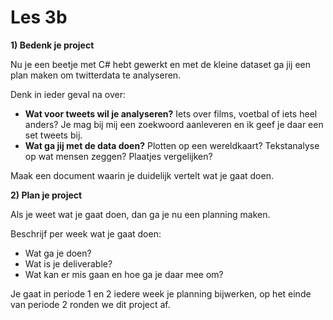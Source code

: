# Les 3b

**1) Bedenk je project**

Nu je een beetje met C# hebt gewerkt en met de kleine dataset ga jij een plan maken om twitterdata te analyseren.&#x20;

Denk in ieder geval na over:

* **Wat voor tweets wil je analyseren?** Iets over films, voetbal of iets heel anders? Je mag bij mij een zoekwoord aanleveren en ik geef je daar een set tweets bij.
* **Wat ga jij met de data doen?** Plotten op een wereldkaart? Tekstanalyse op wat mensen zeggen? Plaatjes vergelijken?

Maak een document waarin je duidelijk vertelt wat je gaat doen.&#x20;

**2) Plan je project**

Als je weet wat je gaat doen, dan ga je nu een planning maken.&#x20;

Beschrijf per week wat je gaat doen:

* Wat ga je doen?
* Wat is je deliverable?
* Wat kan er mis gaan en hoe ga je daar mee om?&#x20;

Je gaat in periode 1 en 2 iedere week je planning bijwerken, op het einde van periode 2 ronden we dit project af.
